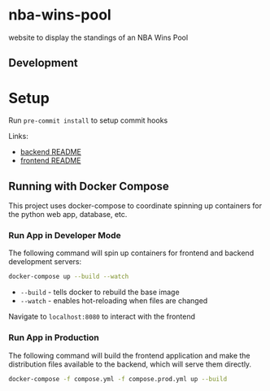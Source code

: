 # nba-wins-pool
website to display the standings of an NBA Wins Pool

## Development

# Setup
Run `pre-commit install` to setup commit hooks

Links:
* [backend README](./backend/README.md)
* [frontend README](./frontend/README.md)

## Running with Docker Compose
This project uses docker-compose to coordinate spinning up containers for the python web app, database, etc.

### Run App in Developer Mode
The following command will spin up containers for frontend and backend development servers:

```bash
docker-compose up --build --watch
```
- `--build` - tells docker to rebuild the base image
- `--watch` - enables hot-reloading when files are changed

Navigate to `localhost:8080` to interact with the frontend

### Run App in Production
The following command will build the frontend application and make the distribution files available to the backend, which will serve them directly.

```bash
docker-compose -f compose.yml -f compose.prod.yml up --build
```